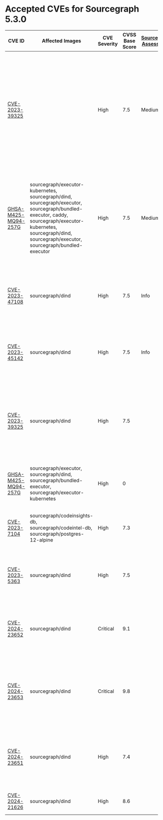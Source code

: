 # Accepted CVEs for Sourcegraph 5.3.0

| CVE ID                                                                                                                   | Affected Images                                                                                                                                                                                                     | CVE Severity | CVSS Base Score | [Sourcegraph Assessment](../../../engineering/dev/policies/vulnerability-management-policy.md#severity-levels) | CVSS Environmental Score                                                                                                                                                | Details                                                                                                                                                                                                                                                      |
| ------------------------------------------------------------------------------------------------------------------------ | ------------------------------------------------------------------------------------------------------------------------------------------------------------------------------------------------------------------- | ------------ | --------------- | -------------------------------------------------------------------------------------------------------------- | ----------------------------------------------------------------------------------------------------------------------------------------------------------------------- | ------------------------------------------------------------------------------------------------------------------------------------------------------------------------------------------------------------------------------------------------------------ |
| [CVE-2023-39325](https://nvd.nist.gov/vuln/detail/CVE-2023-39325)                                                        |                                                                                                                                                                                                                     | High         | 7.5             | Medium                                                                                                         | 4.7                                                                                                                                                                     | The services that are vulnerable to this issue are typically not exposed on the internet. The likelihood of exploitation is low and this does not have a significant impact on the security of the instance. The issue is not present in Sourcegraph itself. |
| [GHSA-M425-MQ94-257G](https://github.com/grpc/grpc-go)                                                                   | sourcegraph/executor-kubernetes, sourcegraph/dind, sourcegraph/executor, sourcegraph/bundled-executor, caddy, sourcegraph/executor-kubernetes, sourcegraph/dind, sourcegraph/executor, sourcegraph/bundled-executor | High         | 7.5             | Medium                                                                                                         | 5                                                                                                                                                                       | We are not vulnerable to 'gRPC-Go HTTP/2 Rapid Reset vulnerability' because we do not expose these service directly to the internet and only reacheable through direct access to the infrastructure.                                                         |
| [CVE-2023-47108](https://access.redhat.com/security/cve/CVE-2023-47108)                                                  | sourcegraph/dind                                                                                                                                                                                                    | High         | 7.5             | Info                                                                                                           | 0                                                                                                                                                                       | This workload is not exposed and cannot be reached over the internet. This image is not part of standard deployments.                                                                                                                                        |
| [CVE-2023-45142](https://access.redhat.com/security/cve/CVE-2023-45142)                                                  | sourcegraph/dind                                                                                                                                                                                                    | High         | 7.5             | Info                                                                                                           | 0                                                                                                                                                                       | This workload is not exposed and cannot be reached over the internet. This image is not part of standard deployments.                                                                                                                                        |
| [CVE-2023-39325](golang.org/x/net)                                                                                       | sourcegraph/dind                                                                                                                                                                                                    | High         | 7.5             |                                                                                                                | Calculate using https://nvd.nist.gov/vuln-metrics/cvss/v3-calculator?vector=CVSS:3.1/AV:N/AC:L/PR:N/UI:N/S:U/C:N/I:N/A:H see handbook Triaging section for more details | We are not vuln for 'golang: net/http, x/net/http2: rapid stream resets can cause excessive work (CVE-2023-44487)' because.                                                                                                                                  |
| [GHSA-M425-MQ94-257G](https://github.com/grpc/grpc-go)                                                                   | sourcegraph/executor, sourcegraph/dind, sourcegraph/bundled-executor, sourcegraph/executor-kubernetes                                                                                                               | High         | 0               |                                                                                                                | NVD had no metrics available at this time (or returned non-200 response for CVE).                                                                                       | We are not vuln for 'gRPC-Go HTTP/2 Rapid Reset vulnerability' because.                                                                                                                                                                                      |
| [CVE-2023-7104](https://access.redhat.com/errata/RHSA-2024:0465)                                                         | sourcegraph/codeinsights-db, sourcegraph/codeintel-db, sourcegraph/postgres-12-alpine                                                                                                                               | High         | 7.3             |                                                                                                                | Calculate using https://nvd.nist.gov/vuln-metrics/cvss/v3-calculator?vector=CVSS:3.1/AV:N/AC:L/PR:N/UI:N/S:U/C:L/I:L/A:L see handbook Triaging section for more details | We are not vuln for 'sqlite: heap-buffer-overflow at sessionfuzz' because.                                                                                                                                                                                   |
| [CVE-2023-5363](http://www.openwall.com/lists/oss-security/2023/10/24/1)                                                 | sourcegraph/dind                                                                                                                                                                                                    | High         | 7.5             |                                                                                                                | Calculate using https://nvd.nist.gov/vuln-metrics/cvss/v3-calculator?vector=CVSS:3.1/AV:N/AC:L/PR:N/UI:N/S:U/C:H/I:N/A:N see handbook Triaging section for more details | We are not vuln for 'openssl: Incorrect cipher key and IV length processing' because.                                                                                                                                                                        |
| [CVE-2024-23652](https://access.redhat.com/security/cve/CVE-2024-23652)                                                  | sourcegraph/dind                                                                                                                                                                                                    | Critical     | 9.1             |                                                                                                                | Calculate using https://nvd.nist.gov/vuln-metrics/cvss/v3-calculator?vector=CVSS:3.1/AV:N/AC:L/PR:N/UI:N/S:U/C:N/I:H/A:H see handbook Triaging section for more details | We are not vuln for 'moby/buildkit: possible host system access from mount stub cleaner' because.                                                                                                                                                            |
| [CVE-2024-23653](https://access.redhat.com/security/cve/CVE-2024-23653)                                                  | sourcegraph/dind                                                                                                                                                                                                    | Critical     | 9.8             |                                                                                                                | Calculate using https://nvd.nist.gov/vuln-metrics/cvss/v3-calculator?vector=CVSS:3.1/AV:N/AC:L/PR:N/UI:N/S:U/C:H/I:H/A:H see handbook Triaging section for more details | We are not vuln for 'moby/buildkit: Buildkit's interactive containers API does not validate entitlements check' because.                                                                                                                                     |
| [CVE-2024-23651](https://access.redhat.com/security/cve/CVE-2024-23651)                                                  | sourcegraph/dind                                                                                                                                                                                                    | High         | 7.4             |                                                                                                                | Calculate using https://nvd.nist.gov/vuln-metrics/cvss/v3-calculator?vector=CVSS:3.1/AV:N/AC:H/PR:N/UI:N/S:U/C:H/I:H/A:N see handbook Triaging section for more details | We are not vuln for 'moby/buildkit: possible race condition with accessing subpaths from cache mounts' because.                                                                                                                                              |
| [CVE-2024-21626](http://packetstormsecurity.com/files/176993/runc-1.1.11-File-Descriptor-Leak-Privilege-Escalation.html) | sourcegraph/dind                                                                                                                                                                                                    | High         | 8.6             |                                                                                                                | Calculate using https://nvd.nist.gov/vuln-metrics/cvss/v3-calculator?vector=CVSS:3.1/AV:L/AC:L/PR:N/UI:R/S:C/C:H/I:H/A:H see handbook Triaging section for more details | We are not vuln for 'runc: file descriptor leak' because.                                                                                                                                                                                                    |

